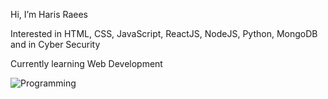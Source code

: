 Hi, I’m Haris Raees 

Interested in HTML, CSS, JavaScript, ReactJS, NodeJS, Python, MongoDB and in Cyber Security

Currently learning Web Development

![Programming](https://img.itch.zone/aW1nLzM0MjI1MTYuZ2lm/original/IvWgOi.gif)




